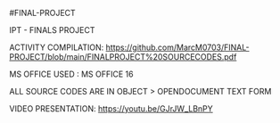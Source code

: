 #FINAL-PROJECT

IPT - FINALS PROJECT

ACTIVITY COMPILATION: https://github.com/MarcM0703/FINAL-PROJECT/blob/main/FINALPROJECT%20SOURCECODES.pdf

MS OFFICE USED : MS OFFICE 16

ALL SOURCE CODES ARE IN OBJECT > OPENDOCUMENT TEXT FORM

VIDEO PRESENTATION: https://youtu.be/GJrJW_LBnPY
